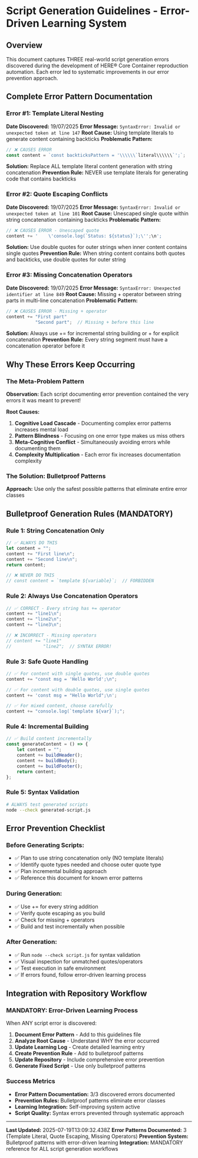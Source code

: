 # Script Generation Guidelines - Error-Driven Learning System

## Overview
This document captures THREE real-world script generation errors discovered during the development of HERE® Core Container reproduction automation. Each error led to systematic improvements in our error prevention approach.

## Complete Error Pattern Documentation

### Error #1: Template Literal Nesting
**Date Discovered:** 19/07/2025
**Error Message:** `SyntaxError: Invalid or unexpected token at line 147`
**Root Cause:** Using template literals to generate content containing backticks
**Problematic Pattern:**
```javascript
// ❌ CAUSES ERROR
const content = `const backticksPattern = '\\\\\\`literal\\\\\\`';`;
```
**Solution:** Replace ALL template literal content generation with string concatenation
**Prevention Rule:** NEVER use template literals for generating code that contains backticks

### Error #2: Quote Escaping Conflicts
**Date Discovered:** 19/07/2025
**Error Message:** `SyntaxError: Invalid or unexpected token at line 101`
**Root Cause:** Unescaped single quote within string concatenation containing backticks
**Problematic Pattern:**
```javascript
// ❌ CAUSES ERROR - Unescaped quote
content += '    \'console.log(`Status: ${status}`);\'';\n';
```
**Solution:** Use double quotes for outer strings when inner content contains single quotes
**Prevention Rule:** When string content contains both quotes and backticks, use double quotes for outer string

### Error #3: Missing Concatenation Operators
**Date Discovered:** 19/07/2025
**Error Message:** `SyntaxError: Unexpected identifier at line 849`
**Root Cause:** Missing + operator between string parts in multi-line concatenation
**Problematic Pattern:**
```javascript
// ❌ CAUSES ERROR - Missing + operator
content += "First part"
           "Second part";  // Missing + before this line
```
**Solution:** Always use += for incremental string building or + for explicit concatenation
**Prevention Rule:** Every string segment must have a concatenation operator before it

## Why These Errors Keep Occurring

### The Meta-Problem Pattern
**Observation:** Each script documenting error prevention contained the very errors it was meant to prevent!

**Root Causes:**
1. **Cognitive Load Cascade** - Documenting complex error patterns increases mental load
2. **Pattern Blindness** - Focusing on one error type makes us miss others
3. **Meta-Cognitive Conflict** - Simultaneously avoiding errors while documenting them
4. **Complexity Multiplication** - Each error fix increases documentation complexity

### The Solution: Bulletproof Patterns
**Approach:** Use only the safest possible patterns that eliminate entire error classes

## Bulletproof Generation Rules (MANDATORY)

### Rule 1: String Concatenation Only
```javascript
// ✅ ALWAYS DO THIS
let content = "";
content += "First line\n";
content += "Second line\n";
return content;

// ❌ NEVER DO THIS
// const content = `template ${variable}`;  // FORBIDDEN
```

### Rule 2: Always Use Concatenation Operators
```javascript
// ✅ CORRECT - Every string has += operator
content += "line1\n";
content += "line2\n";
content += "line3\n";

// ❌ INCORRECT - Missing operators
// content += "line1"
//            "line2";  // SYNTAX ERROR!
```

### Rule 3: Safe Quote Handling
```javascript
// ✅ For content with single quotes, use double quotes
content += "const msg = 'Hello World';\n";

// ✅ For content with double quotes, use single quotes
content += 'const msg = "Hello World";\n';

// ✅ For mixed content, choose carefully
content += "console.log(`template ${var}`);";
```

### Rule 4: Incremental Building
```javascript
// ✅ Build content incrementally
const generateContent = () => {
    let content = "";
    content += buildHeader();
    content += buildBody();
    content += buildFooter();
    return content;
};
```

### Rule 5: Syntax Validation
```bash
# ALWAYS test generated scripts
node --check generated-script.js
```

## Error Prevention Checklist

### Before Generating Scripts:
- ✅ Plan to use string concatenation only (NO template literals)
- ✅ Identify quote types needed and choose outer quote type
- ✅ Plan incremental building approach
- ✅ Reference this document for known error patterns

### During Generation:
- ✅ Use += for every string addition
- ✅ Verify quote escaping as you build
- ✅ Check for missing + operators
- ✅ Build and test incrementally when possible

### After Generation:
- ✅ Run `node --check script.js` for syntax validation
- ✅ Visual inspection for unmatched quotes/operators
- ✅ Test execution in safe environment
- ✅ If errors found, follow error-driven learning process

## Integration with Repository Workflow

### MANDATORY: Error-Driven Learning Process
When ANY script error is discovered:

1. **Document Error Pattern** - Add to this guidelines file
2. **Analyze Root Cause** - Understand WHY the error occurred
3. **Update Learning Log** - Create detailed learning entry
4. **Create Prevention Rule** - Add to bulletproof patterns
5. **Update Repository** - Include comprehensive error prevention
6. **Generate Fixed Script** - Use only bulletproof patterns

### Success Metrics
- **Error Pattern Documentation:** 3/3 discovered errors documented
- **Prevention Rules:** Bulletproof patterns eliminate error classes
- **Learning Integration:** Self-improving system active
- **Script Quality:** Syntax errors prevented through systematic approach

---

**Last Updated:** 2025-07-19T13:09:32.438Z
**Error Patterns Documented:** 3 (Template Literal, Quote Escaping, Missing Operators)
**Prevention System:** Bulletproof patterns with error-driven learning
**Integration:** MANDATORY reference for ALL script generation workflows
